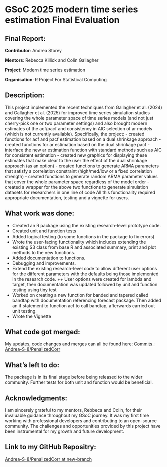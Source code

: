 # GSoC 2025 modern time series estimation Final Evaluation

## Final Report:
**Contributor**: Andrea Storey

**Mentors**: Rebecca Killick and Colin Gallagher

**Project**: Modern time series estimation

**Organisation**: R Project For Statistical Computing

## Description:

This project implemented the recent techniques from Gallagher et al. (2024) and Gallagher et al. (2025) for improved time series simulation studies covering the whole parameter space of time series models (and not just cherry-pick one or two parameter settings) and also brought modern estimates of the acf/pacf and consistency in AIC selection of ar models (which is not currently available). Specifically, the project: - created functions for acf and pacf estimation based on a dual shrinkage approach - created functions for ar estimation based on the dual shrinkage pacf - interface the new ar estimation function with standard methods such as AIC for consistent estimation - created new graphics for displaying these estimates that make clear to the user the effect of the dual shrinkage approach (as an option) - created functions to generate ARMA parameters that satisfy a correlation constraint (high/med/low or a fixed correlation strength) - created functions to generate random ARMA parameter values that cover the whole parameter space regardless of the model order - created a wrapper for the above two functions to generate simulation datasets for researchers in one line of code All this functionality required appropriate documentation, testing and a vignette for users.

## What work was done: 
+ Created an R package using the existing research-level prototype code.
+ Created unit and function tests
+ Added logical testing (to some functions in the package to fix errors)
+ Wrote the user-facing functionality which includes extending the existing S3 class from base R and associated summary, print and plot methods to the new functions.
+ Added documentation to functions.
+ Debugging and improvements.
+ Extend the existing research-level code to allow different user options for the different parameters with the defaults being those implemented in the research code. 
++ User options were created for lambda and target, then documentation was updated followed by unit and function testing using tiny test
+ Worked on creating a new function for banded and tapered called bandtap with documentation referencing forecast package. Then added an if statement to function acf to call bandtap, afterwards carried out unit testing.
+ Wrote the Vignette

## What code got merged:
My updates, code changes and merges can all be found here: [Commits · Andrea-S-8/PenalizedCorr](https://github.com/Andrea-S-8/PenalizedCorr/commits/new-branch)

## What’s left to do:
The package is in its final stage before being released to the wider community. 
Further tests for both unit and function would be beneficial.

## Acknowledgments:
I am sincerely grateful to my mentors, Rebbeca and Colin, for their invaluable guidance throughout my GSoC journey. It was my first time working with professional developers and contributing to an open-source community. The challenges and opportunities provided by this project have been instrumental for my growth and future development.

## Link to my GitHub Repositry:
[Andrea-S-8/PenalizedCorr at new-branch](https://github.com/Andrea-S-8/PenalizedCorr/tree/new-branch)
